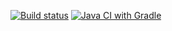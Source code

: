 [![Build status](https://ci.appveyor.com/api/projects/status/hc5nrbyiof05g0sr?svg=true)](https://ci.appveyor.com/project/EvgeniiaSanochkina/API-CI-gmvj2)
[![Java CI with Gradle](https://github.com/EvgeniiaSanochkina/API-CI/actions/workflows/gradle.yml/badge.svg)](https://github.com/EvgeniiaSanochkina/API-CI/actions/workflows/gradle.yml)
